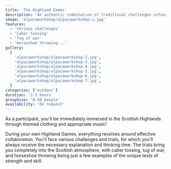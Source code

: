 ```yaml
---
title: 'The Highland Games'
description: 'An authentic combination of traditional challenges infused with Scottish character.'
image: 'alpacaworkshop/alpacaworkshop-1.jpg'
features:
  - 'Various challenges'
  - 'Caber tossing'
  - 'Tug of war'
  - 'Horseshoe throwing...'
gallery:
  [
    'alpacaworkshop/alpacaworkshop-2.jpg',
    'alpacaworkshop/alpacaworkshop-3.jpg',
    'alpacaworkshop/alpacaworkshop-4.jpg',
    'alpacaworkshop/alpacaworkshop-5.jpg',
    'alpacaworkshop/alpacaworkshop-6.jpg',
    'alpacaworkshop/alpacaworkshop-7.jpg',
  ]
categories: ['outdoor']
duration: '2-3 hours'
groupSize: '8-50 people'
availability: 'On request'
---
```


As a participant, you'll be immediately immersed in the Scottish Highlands through themed clothing and appropriate music!

During your own Highland Games, everything revolves around effective collaboration. You'll face various challenges and trials, for which you'll always receive the necessary explanation and thinking time. The trials bring you completely into the Scottish atmosphere, with caber tossing, tug of war, and horseshoe throwing being just a few examples of the unique tests of strength and skill.
